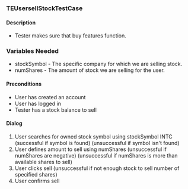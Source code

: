 ### TEUsersellStockTestCase

#### Description
* Tester makes sure that buy features function.

### Variables Needed
* stockSymbol - The specific company for which we are selling stock.
* numShares - The amount of stock we are selling for the user.


#### Preconditions
* User has created an account
* User has logged in
* Tester has a stock balance to sell

#### Dialog
1. User searches for owned stock symbol using stockSymbol INTC
	(successful if symbol is found)
	(unsuccessful if symbol isn't found)
2. User defines amount to sell using numShares
	(unsuccessful if numShares are negative)
	(unsuccessful if numShares is more than available shares to sell)
3. User clicks sell
	(unsuccessful if not enough stock to sell number of specified shares)
4. User confirms sell